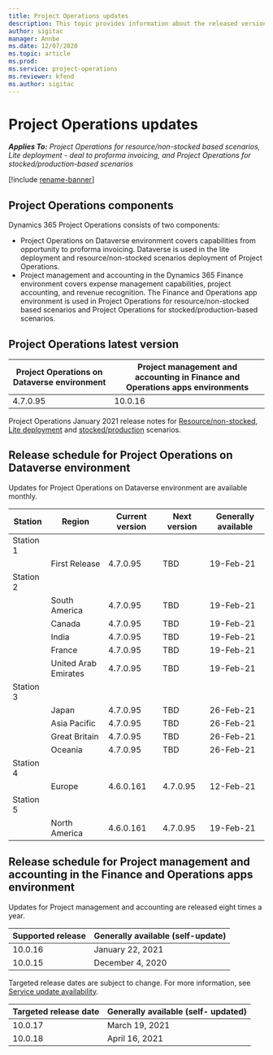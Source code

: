 ```yaml
---
title: Project Operations updates
description: This topic provides information about the released versions of Dynamics 365 Project Operations.
author: sigitac
manager: Annbe
ms.date: 12/07/2020
ms.topic: article
ms.prod:
ms.service: project-operations
ms.reviewer: kfend 
ms.author: sigitac
---
```


# Project Operations updates

_**Applies To:** Project Operations for resource/non-stocked based scenarios, Lite deployment - deal to proforma invoicing, and Project Operations for stocked/production-based scenarios_

[!include [rename-banner](~/includes/cc-data-platform-banner.md)]

## Project Operations components

Dynamics 365 Project Operations consists of two components:

- Project Operations on Dataverse environment covers capabilities from opportunity to proforma invoicing. Dataverse is used in the lite deployment and resource/non-stocked scenarios deployment of Project Operations.
- Project management and accounting in the Dynamics 365 Finance environment covers expense management capabilities, project accounting, and revenue recognition. The Finance and Operations app environment is used in Project Operations for resource/non-stocked based scenarios and Project Operations for stocked/production-based scenarios.

## Project Operations latest version

| Project Operations on Dataverse environment | Project management and accounting in Finance and Operations apps environments |
| --- | --- |
| 4.7.0.95 | 10.0.16 |

Project Operations January 2021 release notes for [Resource/non-stocked](whats-new-jan-2021-resource-based.md), [Lite deployment](../pro/whats-new/whats-new-jan-2021-lite.md) and [stocked/production](../prod-pma/whats-new/whats-new-jan-2021-stocked.md) scenarios.

## Release schedule for Project Operations on Dataverse environment

Updates for Project Operations on Dataverse environment are available monthly. 

| Station   | Region        | Current version | Next version | Generally available |
|-----------|---------------|-----------------|--------------|---------------------|
| Station 1 |   &nbsp;      |    &nbsp;       | &nbsp;       |      &nbsp;         |
|   &nbsp;  | First Release |  4.7.0.95       | TBD     | 19-Feb-21           |
| Station 2 |   &nbsp;      |    &nbsp;       | &nbsp;       |      &nbsp;         |
|   &nbsp;  | South America |  4.7.0.95       | TBD     | 19-Feb-21           |
|    &nbsp; | Canada        |  4.7.0.95       | TBD     | 19-Feb-21           |
|   &nbsp;  | India         |  4.7.0.95       | TBD     | 19-Feb-21           |
|   &nbsp;  | France         |  4.7.0.95       | TBD     | 19-Feb-21           |
|   &nbsp;  | United Arab Emirates         |  4.7.0.95       | TBD     | 19-Feb-21           |
| Station 3  |      &nbsp;   |     &nbsp;      |     &nbsp;   |      &nbsp;         |
|   &nbsp;  | Japan         |  4.7.0.95       | TBD     | 26-Feb-21           |
|   &nbsp;  | Asia Pacific  |  4.7.0.95       | TBD     | 26-Feb-21           |
|   &nbsp;  | Great Britain |  4.7.0.95       | TBD     | 26-Feb-21           |
|   &nbsp;  | Oceania       |  4.7.0.95       | TBD     | 26-Feb-21           |
| Station 4 |     &nbsp;    |     &nbsp;      |     &nbsp;   |      &nbsp;         |
|   &nbsp;  | Europe        |  4.6.0.161       | 4.7.0.95     | 12-Feb-21           |
| Station 5 |     &nbsp;    |     &nbsp;      |     &nbsp;   |      &nbsp;         |
|   &nbsp;  | North America |  4.6.0.161       | 4.7.0.95     | 19-Feb-21           |

## Release schedule for Project management and accounting in the Finance and Operations apps environment

Updates for Project management and accounting are released eight times a year.

| Supported release | Generally available (self-update) |
| --- | --- |
| 10.0.16 | January 22, 2021 |
| 10.0.15 | December 4, 2020 |


Targeted release dates are subject to change. For more information, see [Service update availability](https://docs.microsoft.com/dynamics365/fin-ops-core/fin-ops/get-started/public-preview-releases?toc=/dynamics365/finance/toc.json).

| Targeted release date | Generally available (self- updated) |
| --- | --- |
| 10.0.17 | March 19, 2021 |
| 10.0.18 | April 16, 2021 |
